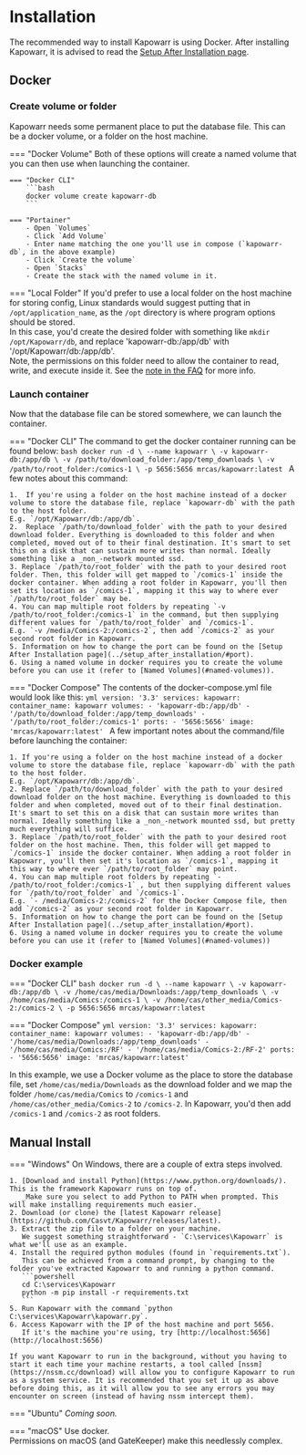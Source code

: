 # Installation

The recommended way to install Kapowarr is using Docker. After installing Kapowarr, it is advised to read the [Setup After Installation page](../setup_after_installation).

## Docker

### Create volume or folder

Kapowarr needs some permanent place to put the database file. This can be a docker volume, or a folder on the host machine.

=== "Docker Volume"
    Both of these options will create a named volume that you can then use when launching the container.

    === "Docker CLI"
        ```bash
        docker volume create kapowarr-db
        ```

    === "Portainer"
        - Open `Volumes`
        - Click `Add Volume`
        - Enter name matching the one you'll use in compose (`kapowarr-db`, in the above example)
        - Click `Create the volume`
        - Open `Stacks`
        - Create the stack with the named volume in it.

=== "Local Folder"
    If you'd prefer to use a local folder on the host machine for storing config, Linux standards would suggest putting that in `/opt/application_name`, as the `/opt` directory is where program options should be stored.  
    In this case, you'd create the desired folder with something like `mkdir /opt/Kapowarr/db`, and replace 'kapowarr-db:/app/db' with '/opt/Kapowarr/db:/app/db'.  
    Note, the permissions on this folder need to allow the container to read, write, and execute inside it. See the [note in the FAQ](../faq/#kapowarr-unable-to-open-database-file/) for more info.

### Launch container

Now that the database file can be stored somewhere, we can launch the container.

=== "Docker CLI"
    The command to get the docker container running can be found below:
    ```bash
    docker run -d \
        --name kapowarr \
        -v kapowarr-db:/app/db \
        -v /path/to/download_folder:/app/temp_downloads \
        -v /path/to/root_folder:/comics-1 \
        -p 5656:5656
        mrcas/kapowarr:latest
    ```
    A few notes about this command:

    1.  If you're using a folder on the host machine instead of a docker volume to store the database file, replace `kapowarr-db` with the path to the host folder.  
    E.g. `/opt/Kapowarr/db:/app/db`.
    2.  Replace `/path/to/download_folder` with the path to your desired download folder. Everything is downloaded to this folder and when completed, moved out of to their final destination. It's smart to set this on a disk that can sustain more writes than normal. Ideally something like a _non_-network mounted ssd.
    3. Replace `/path/to/root_folder` with the path to your desired root folder. Then, this folder will get mapped to `/comics-1` inside the docker container. When adding a root folder in Kapowarr, you'll then set its location as `/comics-1`, mapping it this way to where ever `/path/to/root_folder` may be.
    4. You can map multiple root folders by repeating `-v /path/to/root_folder:/comics-1` in the command, but then supplying different values for `/path/to/root_folder` and `/comics-1`.  
    E.g. `-v /media/Comics-2:/comics-2`, then add `/comics-2` as your second root folder in Kapowarr.
    5. Information on how to change the port can be found on the [Setup After Installation page](../setup_after_installation/#port).
    6. Using a named volume in docker requires you to create the volume before you can use it (refer to [Named Volumes](#named-volumes)).

=== "Docker Compose"
    The contents of the docker-compose.yml file would look like this:
    ```yml
    version: '3.3'
    services:
        kapowarr:
            container_name: kapowarr
            volumes:
                - 'kapowarr-db:/app/db'
                - '/path/to/download_folder:/app/temp_downloads'
                - '/path/to/root_folder:/comics-1'
            ports:
                - '5656:5656'
            image: 'mrcas/kapowarr:latest'
    ```
    A few important notes about the command/file before launching the container:
    
    1. If you're using a folder on the host machine instead of a docker volume to store the database file, replace `kapowarr-db` with the path to the host folder.  
    E.g. `/opt/Kapowarr/db:/app/db`.
    2. Replace `/path/to/download_folder` with the path to your desired download folder on the host machine. Everything is downloaded to this folder and when completed, moved out of to their final destination. It's smart to set this on a disk that can sustain more writes than normal. Ideally something like a _non_-network mounted ssd, but pretty much everything will suffice.
    3. Replace `/path/to/root_folder` with the path to your desired root folder on the host machine. Then, this folder will get mapped to `/comics-1` inside the docker container. When adding a root folder in Kapowarr, you'll then set it's location as `/comics-1`, mapping it this way to where ever `/path/to/root_folder` may point.
    4. You can map multiple root folders by repeating `- /path/to/root_folder:/comics-1` , but then supplying different values for `/path/to/root_folder` and `/comics-1`.  
    E.g. `- /media/Comics-2:/comics-2` for the Docker Compose file, then add `/comics-2` as your second root folder in Kapowarr.
    5. Information on how to change the port can be found on the [Setup After Installation page](../setup_after_installation/#port).
    6. Using a named volume in docker requires you to create the volume before you can use it (refer to [Named Volumes](#named-volumes))


### Docker example

=== "Docker CLI"
    ```bash
    docker run -d \
        --name kapowarr \
        -v kapowarr-db:/app/db \
        -v /home/cas/media/Downloads:/app/temp_downloads \
        -v /home/cas/media/Comics:/comics-1 \
        -v /home/cas/other_media/Comics-2:/comics-2 \
        -p 5656:5656
        mrcas/kapowarr:latest
    ```

=== "Docker Compose"
    ```yml
    version: '3.3'
    services:
        kapowarr:
            container_name: kapowarr
            volumes:
                - 'kapowarr-db:/app/db'
                - '/home/cas/media/Downloads:/app/temp_downloads'
                - '/home/cas/media/Comics:/RF'
                - '/home/cas/media/Comics-2:/RF-2'
            ports:
                - '5656:5656'
            image: 'mrcas/kapowarr:latest'
    ```

In this example, we use a Docker volume as the place to store the database file, set `/home/cas/media/Downloads` as the download folder and we map the folder `/home/cas/media/Comics` to `/comics-1` and `/home/cas/other_media/Comics-2` to `/comics-2`. In Kapowarr, you'd then add `/comics-1` and `/comics-2` as root folders.

## Manual Install

=== "Windows"
    On Windows, there are a couple of extra steps involved.  

    1. [Download and install Python](https://www.python.org/downloads/). This is the framework Kapowarr runs on top of.  
       _Make sure you select to add Python to PATH when prompted. This will make installing requirements much easier._
    2. Download (or clone) the [latest Kapowarr release](https://github.com/Casvt/Kapowarr/releases/latest).  
    3. Extract the zip file to a folder on your machine.  
       We suggest something straightforward - `C:\services\Kapowarr` is what we'll use as an example.
    4. Install the required python modules (found in `requirements.txt`).
       This can be achieved from a command prompt, by changing to the folder you've extracted Kapowarr to and running a python command.
       ```powershell
       cd C:\services\Kapowarr
       python -m pip install -r requirements.txt
       ```
    5. Run Kapowarr with the command `python C:\services\Kapowarr\kapowarr.py`.
    6. Access Kapowarr with the IP of the host machine and port 5656.  
       If it's the machine you're using, try [http://localhost:5656](http://localhost:5656)
    
    If you want Kapowarr to run in the background, without you having to start it each time your machine restarts, a tool called [nssm](https://nssm.cc/download) will allow you to configure Kapowarr to run as a system service. It is recommended that you set it up as above before doing this, as it will allow you to see any errors you may encounter on screen (instead of having nssm intercept them).

=== "Ubuntu"
    _Coming soon._

=== "macOS"
    Use docker.  
    Permissions on macOS (and GateKeeper) make this needlessly complex.  
